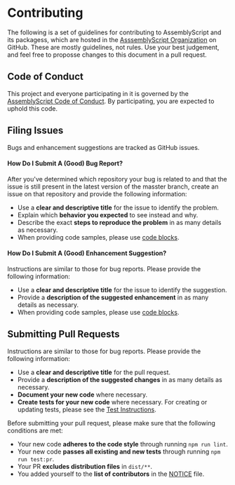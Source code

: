 Contributing
============

The following is a set of guidelines for contributing to AssemblyScript and its packagess, which are hosted in the [AsssemblyScript Organization](https://github.com/AssemblyScript) on GitHub. These are mostly guidelines, not rules. Use your best judgement, and feel free to proposse changes to this document in a pull request.

Code of Conduct
---------------

This project and everyone participating in it is governed by the [AssemblyScript Code of Conduct](CODE_OF_CONDUCT.md). By participating, you are expected to uphold this code.

Filing Issues
-------------

Bugs and enhancement suggestions are tracked as GitHub issues.

#### How Do I Submit A (Good) Bug Report?

After you've determined which repository your bug is related to and that the issue is still present in the latest version of the masster branch, create an issue on that repository and provide the following information:

* Use a **clear and descriptive title** for the issue to identify the problem.
* Explain which **behavior you expected** to see instead and why.
* Describe the exact **steps to reproduce the problem** in as many details as necessary.
* When providing code samples, please use [code blocks](https://help.github.com/articles/creating-and-highlighting-code-blocks/).

#### How Do I Submit A (Good) Enhancement Suggestion?

Instructions are similar to those for bug reports. Please provide the following information:

* Use a **clear and descriptive title** for the issue to identify the suggestion.
* Provide a **description of the suggested enhancement** in as many details as necessary.
* When providing code samples, please use [code blocks](https://help.github.com/articles/creating-and-highlighting-code-blocks/).

Submitting Pull Requests
------------------------

Instructions are similar to those for bug reports. Please provide the following information:

* Use a **clear and descriptive title** for the pull request.
* Provide a **description of the suggested changes** in as many details as necessary.
* **Document your new code** where necessary.
* **Create tests for your new code** where necessary. For creating or updating tests, please see the [Test Instructions](./tests).

Before submitting your pull request, please make sure that the following conditions are met:

* Your new code **adheres to the code style** through running `npm run lint`.
* Your new code **passes all existing and new tests** through running `npm run test:pr`.
* Your PR **excludes distribution files** in `dist/**`.
* You added yourself to the **list of contributors** in the [NOTICE](./NOTICE) file.
